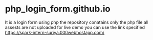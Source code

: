 # php_login_form.github.io
  It is a login form using php the repository conatains only the php file all assests are not uploaded for live demo you can use the link specified https://spark-intern-suriya.000webhostapp.com/
